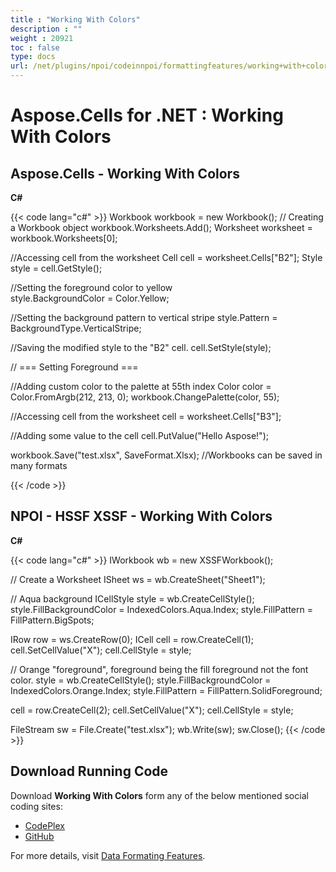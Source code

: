 ```yaml
---
title : "Working With Colors" 
description : "" 
weight : 20921 
toc : false
type: docs
url: /net/plugins/npoi/codeinnpoi/formattingfeatures/working+with+colors/
---
```


# Aspose.Cells for .NET : Working With Colors


## Aspose.Cells - Working With Colors

**C#**

{{< code lang="c#" >}}
Workbook workbook = new Workbook(); // Creating a Workbook object
workbook.Worksheets.Add();
Worksheet worksheet = workbook.Worksheets[0];

//Accessing cell from the worksheet
Cell cell = worksheet.Cells["B2"];
Style style = cell.GetStyle();            

//Setting the foreground color to yellow            
style.BackgroundColor = Color.Yellow;

//Setting the background pattern to vertical stripe
style.Pattern = BackgroundType.VerticalStripe;            

//Saving the modified style to the "B2" cell.
cell.SetStyle(style);

// === Setting Foreground ===

//Adding custom color to the palette at 55th index
Color color = Color.FromArgb(212, 213, 0);
workbook.ChangePalette(color, 55);

//Accessing cell from the worksheet
cell = worksheet.Cells["B3"];

//Adding some value to the cell
cell.PutValue("Hello Aspose!");

workbook.Save("test.xlsx", SaveFormat.Xlsx); //Workbooks can be saved in many formats

{{< /code >}}

## NPOI - HSSF XSSF - Working With Colors

**C#**

{{< code lang="c#" >}}
IWorkbook wb = new XSSFWorkbook();

// Create a Worksheet
ISheet ws = wb.CreateSheet("Sheet1");


// Aqua background
ICellStyle style = wb.CreateCellStyle();
style.FillBackgroundColor = IndexedColors.Aqua.Index;
style.FillPattern = FillPattern.BigSpots;

IRow row = ws.CreateRow(0);
ICell cell = row.CreateCell(1);
cell.SetCellValue("X");
cell.CellStyle = style;            

// Orange "foreground", foreground being the fill foreground not the font color.
style = wb.CreateCellStyle();
style.FillBackgroundColor = IndexedColors.Orange.Index;
style.FillPattern = FillPattern.SolidForeground;

cell = row.CreateCell(2);
cell.SetCellValue("X");
cell.CellStyle = style;

FileStream sw = File.Create("test.xlsx");
wb.Write(sw);
sw.Close();
{{< /code >}}

## Download Running Code

Download **Working With Colors** form any of the below mentioned social coding sites:

*   [CodePlex](https://asposenpoi.codeplex.com/downloads/get/1508249)
*   [GitHub](https://github.com/aspose-cells/Aspose.Cells-for-.NET/releases/download/Aspose.Cells_Vs_NPOI_HWPF_and_XWPF_v1.1/Working.With.Colors.zip)

For more details, visit [Data Formating Features](http://www.aspose.com/docs/display/cellsjava/Working+with+Data+Formatting).

